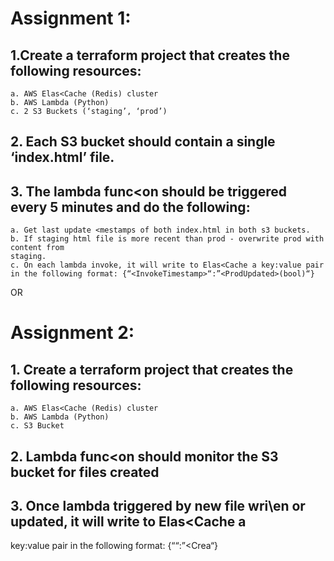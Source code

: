 # Assignment 1:
## 1.Create a terraform project that creates the following resources:
```
a. AWS Elas<Cache (Redis) cluster
b. AWS Lambda (Python)
c. 2 S3 Buckets (‘staging’, ‘prod’)
```
## 2. Each S3 bucket should contain a single ‘index.html’ file.
## 3. The lambda func<on should be triggered every 5 minutes and do the following:
```
a. Get last update <mestamps of both index.html in both s3 buckets.
b. If staging html file is more recent than prod - overwrite prod with content from
staging.
c. On each lambda invoke, it will write to Elas<Cache a key:value pair in the following format: {“<InvokeTimestamp>“:”<ProdUpdated>(bool)“}
```

OR

# Assignment 2:
## 1. Create a terraform project that creates the following resources:
```
a. AWS Elas<Cache (Redis) cluster
b. AWS Lambda (Python)
c. S3 Bucket
```
## 2. Lambda func<on should monitor the S3 bucket for files created
## 3. Once lambda triggered by new file wri\en or updated, it will write to Elas<Cache a
key:value pair in the following format: {“<FileName>“:”<Crea<onTimestamp>“}
